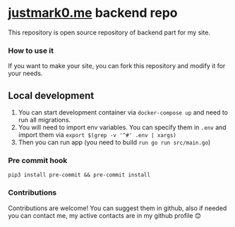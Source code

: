 # [justmark0.me](https://justmark0.me) backend repo

This repository is open source repository of backend part for my site.


### How to use it
If you want to make your site, you can fork this repository and modify it for your needs.

## Local development
1. You can start development container via `docker-compose up` and need to run all migrations.
2. You will need to import env variables. You can specify them in `.env` and import them via `export $(grep -v '^#' .env | xargs)`
3. Then you can run app (you need to build `run go run src/main.go`)

### Pre commit hook
    pip3 install pre-commit && pre-commit install


### Contributions
Contributions are welcome! You can suggest them in github, also if needed you can contact me, my active contacts are in my github profile 😊
